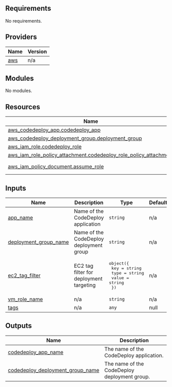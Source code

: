 ## Requirements

No requirements.

## Providers

| Name | Version |
|------|---------|
| <a name="provider_aws"></a> [aws](#provider\_aws) | n/a |

## Modules

No modules.

## Resources

| Name | Type |
|------|------|
| [aws_codedeploy_app.codedeploy_app](https://registry.terraform.io/providers/hashicorp/aws/latest/docs/resources/codedeploy_app) | resource |
| [aws_codedeploy_deployment_group.deployment_group](https://registry.terraform.io/providers/hashicorp/aws/latest/docs/resources/codedeploy_deployment_group) | resource |
| [aws_iam_role.codedeploy_role](https://registry.terraform.io/providers/hashicorp/aws/latest/docs/resources/iam_role) | resource |
| [aws_iam_role_policy_attachment.codedeploy_role_policy_attachment](https://registry.terraform.io/providers/hashicorp/aws/latest/docs/resources/iam_role_policy_attachment) | resource |
| [aws_iam_policy_document.assume_role](https://registry.terraform.io/providers/hashicorp/aws/latest/docs/data-sources/iam_policy_document) | data source |

## Inputs

| Name | Description | Type | Default | Required |
|------|-------------|------|---------|:--------:|
| <a name="input_app_name"></a> [app\_name](#input\_app\_name) | Name of the CodeDeploy application | `string` | n/a | yes |
| <a name="input_deployment_group_name"></a> [deployment\_group\_name](#input\_deployment\_group\_name) | Name of the CodeDeploy deployment group | `string` | n/a | yes |
| <a name="input_ec2_tag_filter"></a> [ec2\_tag\_filter](#input\_ec2\_tag\_filter) | EC2 tag filter for deployment targeting | <pre>object({<br>    key   = string<br>    type  = string<br>    value = string<br>  })</pre> | n/a | yes |
| <a name="input_vm_role_name"></a> [vm\_role\_name](#input\_vm\_role\_name) | n/a | `string` | n/a | yes |
| <a name="input_tags"></a> [tags](#input\_tags) | n/a | `any` | null | no |

## Outputs

| Name | Description |
|------|-------------|
| <a name="output_codedeploy_app_name"></a> [codedeploy\_app\_name](#output\_codedeploy\_app\_name) | The name of the CodeDeploy application. |
| <a name="output_codedeploy_deployment_group_name"></a> [codedeploy\_deployment\_group\_name](#output\_codedeploy\_deployment\_group\_name) | The name of the CodeDeploy deployment group. |
